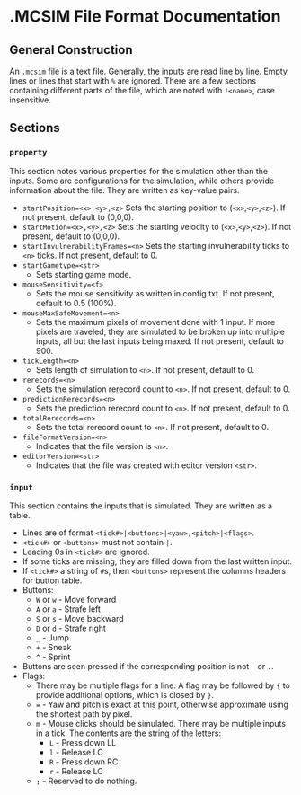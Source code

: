 # .MCSIM File Format Documentation

## General Construction

An `.mcsim` file is a text file.
Generally, the inputs are read line by line.
Empty lines or lines that start with `%` are ignored.
There are a few sections containing different parts of the file, which are noted with `!<name>`, case insensitive.

## Sections

### `property`
This section notes various properties for the simulation other than the inputs. Some are configurations for the simulation, while others provide information about the file. They are written as key-value pairs.

* `startPosition=<x>,<y>,<z>`
  Sets the starting position to (`<x>`,`<y>`,`<z>`). If not present, default to (0,0,0).
* `startMotion=<x>,<y>,<z>`
  Sets the starting velocity to (`<x>`,`<y>`,`<z>`). If not present, default to (0,0,0).
* `startInvulnerabilityFrames=<n>`
  Sets the starting invulnerability ticks to `<n>` ticks. If not present, default to 0.
* `startGametype=<str>`
  * Sets starting game mode.
* `mouseSensitivity=<f>`
  * Sets the mouse sensitivity as written in config.txt. If not present, default to 0.5 (100%).
* `mouseMaxSafeMovement=<n>`
  * Sets the maximum pixels of movement done with 1 input. If more pixels are traveled, they are simulated to be broken up into multiple inputs, all but the last inputs being maxed. If not present, default to 900.
* `tickLength=<n>`
  * Sets length of simulation to `<n>`. If not present, default to 0.
* `rerecords=<n>`
  * Sets the simulation rerecord count to `<n>`. If not present, default to 0.
* `predictionRerecords=<n>`
  * Sets the prediction rerecord count to `<n>`. If not present, default to 0.
* `totalRerecords=<n>`
  * Sets the total rerecord count to `<n>`. If not present, default to 0.
* `fileFormatVersion=<n>`
  * Indicates that the file version is `<n>`.
* `editorVersion=<str>`
  * Indicates that the file was created with editor version `<str>`.

### `input`
This section contains the inputs that is simulated. They are written as a table.

* Lines are of format `<tick#>|<buttons>|<yaw>,<pitch>|<flags>`.
* `<tick#>` or `<buttons>` must not contain `|`.
* Leading 0s in `<tick#>` are ignored.
* If some ticks are missing, they are filled down from the last written input.
* If `<tick#>` a string of `#`s, then `<buttons>` represent the columns headers for button table.
* Buttons:
  * `W` or `w` - Move forward
  * `A` or `a` - Strafe left
  * `S` or `s` - Move backward
  * `D` or `d` - Strafe right
  * `_` - Jump
  * `+` - Sneak
  * `^` - Sprint
* Buttons are seen pressed if the corresponding position is not ` ` or `.`.
* Flags:
  * There may be multiple flags for a line. A flag may be followed by `{` to provide additional options, which is closed by `}`.
  * `=` - Yaw and pitch is exact at this point, otherwise approximate using the shortest path by pixel.
  * `m` - Mouse clicks should be simulated. There may be multiple inputs in a tick. The contents are the string of the letters:
    * `L` - Press down LL
    * `l` - Release LC
    * `R` - Press down RC
    * `r` - Release LC
  * `;` - Reserved to do nothing.